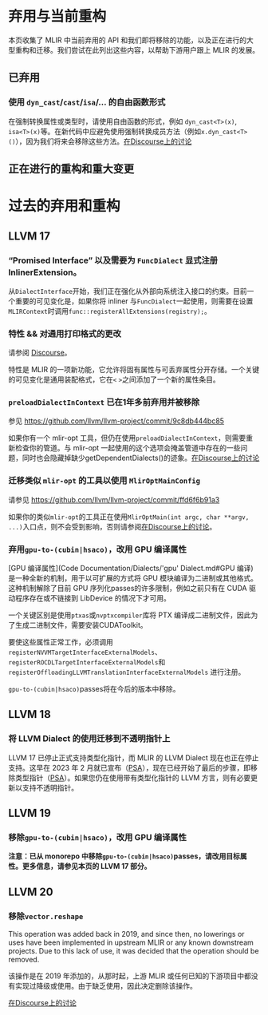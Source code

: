 # 弃用与当前重构

本页收集了 MLIR 中当前弃用的 API 和我们即将移除的功能，以及正在进行的大型重构和迁移。我们尝试在此列出这些内容，以帮助下游用户跟上 MLIR 的发展。

## 已弃用

### 使用 `dyn_cast`/`cast`/`isa`/… 的自由函数形式 

在强制转换属性或类型时，请使用自由函数的形式，例如 `dyn_cast<T>(x)`, `isa<T>(x)`等。在新代码中应避免使用强制转换成员方法（例如`x.dyn_cast<T>()`），因为我们将来会移除这些方法。[在Discourse上的讨论](https://discourse.llvm.org/t/preferred-casting-style-going-forward/68443)

## 正在进行的重构和重大变更

# 过去的弃用和重构

## LLVM 17

### “Promised Interface” 以及需要为 `FuncDialect` 显式注册 InlinerExtension。

从`DialectInterface`开始，我们正在强化从外部向系统注入接口的约束。目前一个重要的可见变化是，如果你将 inliner 与`FuncDialect`一起使用，则需要在设置`MLIRContext`时调用`func::registerAllExtensions(registry);`。

### 特性 && 对通用打印格式的更改

请参阅 [Discourse](https://discourse.llvm.org/t/rfc-introducing-mlir-operation-properties/67846/19)。

特性是 MLIR 的一项新功能，它允许将固有属性与可丢弃属性分开存储。一个关键的可见变化是通用装配格式，它在`<` `>`之间添加了一个新的属性条目。

### `preloadDialectInContext` 已在1年多前弃用并被移除

参见 https://github.com/llvm/llvm-project/commit/9c8db444bc85

如果你有一个 mlir-opt 工具，但仍在使用`preloadDialectInContext`，则需要重新检查你的管道。与 mlir-opt 一起使用的这个选项会掩盖管道中存在的一些问题，同时也会隐藏掉缺少getDependentDialects()的迹象。[在Discourse上的讨论](https://discourse.llvm.org/t/psa-preloaddialectincontext-has-been-deprecated-for-1y-and-will-be-removed/68992)

### 迁移类似 `mlir-opt` 的工具以使用 `MlirOptMainConfig`

请参见 https://github.com/llvm/llvm-project/commit/ffd6f6b91a3

如果你的类似`mlir-opt`的工具正在使用`MlirOptMain(int argc, char **argv, ...)`入口点，则不会受到影响，否则请参阅[在Discourse上的讨论](https://discourse.llvm.org/t/psa-migrating-mlir-opt-like-tools-to-use-mliroptmainconfig/68991)。

### 弃用`gpu-to-(cubin|hsaco)`，改用 GPU 编译属性

[GPU 编译属性](Code Documentation/Dialects/'gpu' Dialect.md#GPU 编译)是一种全新的机制，用于以可扩展的方式将 GPU 模块编译为二进制或其他格式。这种机制解除了目前 GPU 序列化passes的许多限制，例如之前只有在 CUDA 驱动程序存在或不链接到 LibDevice 的情况下才可用。

一个关键区别是使用`ptxas`或`nvptxcompiler`库将 PTX 编译成二进制文件，因此为了生成二进制文件，需要安装CUDAToolkit。

要使这些属性正常工作，必须调用`registerNVVMTargetInterfaceExternalModels`、`registerROCDLTargetInterfaceExternalModels`和`registerOffloadingLLVMTranslationInterfaceExternalModels` 进行注册。

`gpu-to-(cubin|hsaco)`passes将在今后的版本中移除。

## LLVM 18

### 将 LLVM Dialect 的使用迁移到不透明指针上

LLVM 17 已停止正式支持类型化指针，而 MLIR 的 LLVM Dialect 现在也正在停止支持。这早在 2023 年 2 月就已宣布（[PSA](https://discourse.llvm.org/t/psa-in-tree-conversion-passes-can-now-be-used-with-llvm-opaque-pointers-please-switch-your-downstream-projects/68738)），现在已经开始了最后的步骤，即移除类型指针（[PSA](https://discourse.llvm.org/t/psa-in-tree-conversion-passes-can-now-be-used-with-llvm-opaque-pointers-please-switch-your-downstream-projects/68738)）。如果您仍在使用带有类型化指针的 LLVM 方言，则有必要更新以支持不透明指针。

## LLVM 19

### 移除`gpu-to-(cubin|hsaco)`，改用 GPU 编译属性

**注意：已从 monorepo 中移除`gpu-to-(cubin|hsaco)`passes，请改用目标属性。更多信息，请参见本页的 LLVM 17 部分。**

## LLVM 20

### 移除`vector.reshape`

This operation was added back in 2019, and since then, no lowerings or uses have been implemented in upstream MLIR or any known downstream projects. Due to this lack of use, it was decided that the operation should be removed.

该操作是在 2019 年添加的，从那时起，上游 MLIR 或任何已知的下游项目中都没有实现过降级或使用。由于缺乏使用，因此决定删除该操作。

[在Discourse上的讨论](https://discourse.llvm.org/t/rfc-should-vector-reshape-be-removed/80478)

